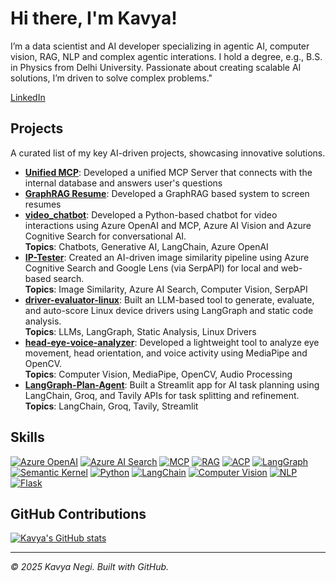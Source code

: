 # Hi there, I'm Kavya!

I’m a data scientist and AI developer specializing in agentic AI, computer vision, RAG, NLP and complex agentic interations. I hold a degree, e.g., B.S. in Physics from Delhi University. Passionate about creating scalable AI solutions, I’m driven to solve complex problems."

[LinkedIn](https://www.linkedin.com/in/kavya-negi-a05839167/) 

## Projects
A curated list of my key AI-driven projects, showcasing innovative solutions.

- **[Unified MCP](https://github.com/Kavyanegi0007/Unified-MCP.git)**: Developed a unified MCP Server that connects with the internal database and answers user's questions 
- **[GraphRAG Resume](https://github.com/Kavyanegi0007/graphRAG.git)**: Developed a GraphRAG based system to screen resumes 
- **[video_chatbot](https://github.com/Kavyanegi0007/video_chatbot)**: Developed a Python-based chatbot for video interactions using Azure OpenAI and MCP, Azure AI Vision and Azure Cognitive Search for conversational AI.  
  **Topics**: Chatbots, Generative AI, LangChain, Azure OpenAI
- **[IP-Tester](https://github.com/Kavyanegi0007/IP-Tester)**: Created an AI-driven image similarity pipeline using Azure Cognitive Search and Google Lens (via SerpAPI) for local and web-based search.  
  **Topics**: Image Similarity, Azure AI Search, Computer Vision, SerpAPI
- **[driver-evaluator-linux](https://github.com/Kavyanegi0007/driver-evaluator-linux-)**: Built an LLM-based tool to generate, evaluate, and auto-score Linux device drivers using LangGraph and static code analysis.  
  **Topics**: LLMs, LangGraph, Static Analysis, Linux Drivers
- **[head-eye-voice-analyzer](https://github.com/Kavyanegi0007/head-eye-voice-analyzer)**: Developed a lightweight tool to analyze eye movement, head orientation, and voice activity using MediaPipe and OpenCV.  
  **Topics**: Computer Vision, MediaPipe, OpenCV, Audio Processing
- **[LangGraph-Plan-Agent](https://github.com/Kavyanegi0007/LangGraph-Plan-Agent)**: Built a Streamlit app for AI task planning using LangChain, Groq, and Tavily APIs for task splitting and refinement.  
  **Topics**: LangChain, Groq, Tavily, Streamlit
  
## Skills
[![Azure OpenAI](https://img.shields.io/badge/-Azure%20OpenAI-0078D4?style=flat&logo=microsoft&logoColor=white)](https://azure.microsoft.com/en-us/products/ai-services/openai-service)
[![Azure AI Search](https://img.shields.io/badge/-Azure%20AI%20Search-0078D4?style=flat&logo=microsoft&logoColor=white)](https://azure.microsoft.com/en-us/products/search)
[![MCP](https://img.shields.io/badge/-MCP-3498DB?style=flat)](https://modelcontextprotocol.org)
[![RAG](https://img.shields.io/badge/-RAG-2ECC71?style=flat)](https://langchain.com)
[![ACP](https://img.shields.io/badge/-ACP-E74C3C?style=flat)](https://docs.beeai.dev/acp)
[![LangGraph](https://img.shields.io/badge/-LangGraph-FF6F61?style=flat)](https://langchain.com/langgraph)
[![Semantic Kernel](https://img.shields.io/badge/-Semantic%20Kernel-0078D4?style=flat&logo=microsoft&logoColor=white)](https://learn.microsoft.com/en-us/semantic-kernel)
[![Python](https://img.shields.io/badge/-Python-3776AB?style=flat&logo=python&logoColor=white)](https://python.org)
[![LangChain](https://img.shields.io/badge/-LangChain-FF6F61?style=flat)](https://langchain.com)
[![Computer Vision](https://img.shields.io/badge/-Computer%20Vision-3498DB?style=flat)](https://opencv.org)
[![NLP](https://img.shields.io/badge/-NLP-2ECC71?style=flat)](https://huggingface.co)
[![Flask](https://img.shields.io/badge/-Flask-000000?style=flat&logo=flask&logoColor=white)](https://flask.palletsprojects.com)
## GitHub Contributions
[![Kavya's GitHub stats](https://github-readme-stats.vercel.app/api?username=Kavyanegi0007&show_icons=true&theme=radical)](https://github.com/anuraghazra/github-readme-stats)

---

*© 2025 Kavya Negi. Built with GitHub.*
